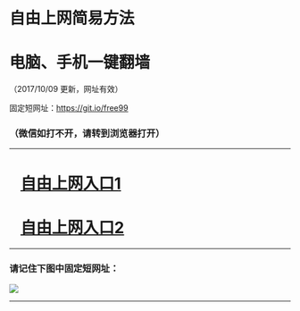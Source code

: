 ﻿# 自由上网简易方法

# 电脑、手机一键翻墙

（2017/10/09 更新，网址有效）

固定短网址：https://git.io/free99

### （微信如打不开，请转到浏览器打开）


***





# &nbsp;&nbsp; <a href="http://ft304098591.fwq-tz-1001.info/fwqtz01.html?t=100900113346 " target="_blank">自由上网入口1</a>
# &nbsp;&nbsp; <a href="http://ft2265824758.fwq-tz-1002.info/fwqtz02.html?t=100900130535 " target="_blank">自由上网入口2</a>
***

### 请记住下图中固定短网址：

<img src="https://s3-us-west-2.amazonaws.com/fwq-1001/yjfq-20170905okok.png" /> 


***

